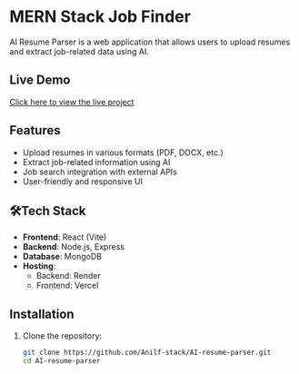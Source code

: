 # MERN Stack Job Finder

AI Resume Parser is a web application that allows users to upload resumes and extract job-related data using AI.  
   
## Live Demo  
[Click here to view the live project](https://ai-resume-parser-git-main-anil-jadavs-projects.vercel.app/)  

## Features  
- Upload resumes in various formats (PDF, DOCX, etc.)  
- Extract job-related information using AI  
- Job search integration with external APIs  
- User-friendly and responsive UI  

## 🛠Tech Stack  
- **Frontend**: React (Vite)  
- **Backend**: Node.js, Express  
- **Database**: MongoDB  
- **Hosting**:  
  - Backend: Render  
  - Frontend: Vercel  

## Installation  

1. Clone the repository:  
   ```sh
   git clone https://github.com/Anilf-stack/AI-resume-parser.git
   cd AI-resume-parser
